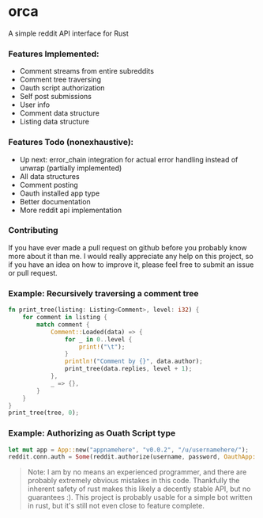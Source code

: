 # orca
A simple reddit API interface for Rust

### Features Implemented:
- Comment streams from entire subreddits
- Comment tree traversing
- Oauth script authorization
- Self post submissions
- User info
- Comment data structure
- Listing data structure

### Features Todo (nonexhaustive):
- Up next: error_chain integration for actual error handling instead of unwrap (partially implemented)
- All data structures
- Comment posting
- Oauth installed app type
- Better documentation
- More reddit api implementation


### Contributing
If you have ever made a pull request on github before you probably know more about it than me. I would really appreciate any help on this project, so if you have an idea on how to improve it, please feel free to submit an issue or pull request.

### Example: Recursively traversing a comment tree
```rust
fn print_tree(listing: Listing<Comment>, level: i32) {
	for comment in listing {
		match comment {
			Comment::Loaded(data) => {
				for _ in 0..level {
					print!("\t");
				}
				println!("Comment by {}", data.author);
				print_tree(data.replies, level + 1);
			},
			_ => {},
		}
	}
}
print_tree(tree, 0);
```


### Example: Authorizing as Ouath Script type
```rust
let mut app = App::new("appnamehere", "v0.0.2", "/u/usernamehere/");
reddit.conn.auth = Some(reddit.authorize(username, password, OauthApp::Script(app_id, app_secret)).unwrap());
```

> Note: I am by no means an experienced programmer, and there are probably extremely obvious mistakes in this code. Thankfully the inherent safety of rust makes this likely a decently stable API, but no guarantees :). This project is probably usable for a simple bot written in rust, but it's still not even close to feature complete.
